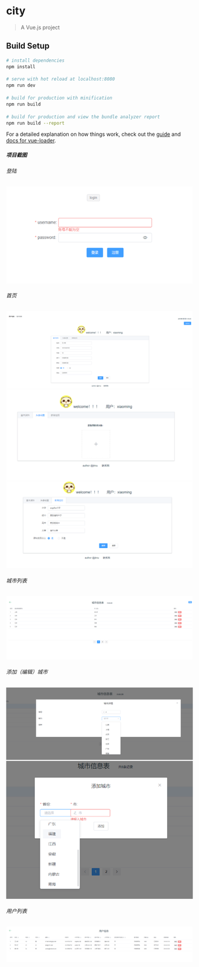 # city

> A Vue.js project

## Build Setup

``` bash
# install dependencies
npm install

# serve with hot reload at localhost:8080
npm run dev

# build for production with minification
npm run build

# build for production and view the bundle analyzer report
npm run build --report
```

For a detailed explanation on how things work, check out the [guide](http://vuejs-templates.github.io/webpack/) and [docs for vue-loader](http://vuejs.github.io/vue-loader).

#####  项目截图  
######  登陆
![Image text](/static/imgs/4.png)      
######  首页   
![Image text](/static/imgs/5.png)     
![Image text](/static/imgs/6.png)        
![Image text](/static/imgs/7.png)           
######  城市列表    
![Image text](/static/imgs/8.png)        
######  添加（编辑）城市      
![Image text](/static/imgs/9.png)   
![Image text](/static/imgs/10.png)  
######  用户列表  
![Image text](/static/imgs/11.png)        